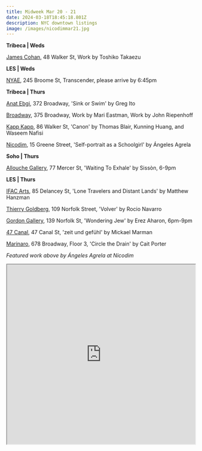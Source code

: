 ```yaml
---
title: Midweek Mar 20 - 21
date: 2024-03-18T18:45:18.801Z
description: NYC downtown listings
image: /images/nicodimmar21.jpg
---
```

**T﻿ribeca | Weds**

[James Cohan](https://www.jamescohan.com/exhibitions/toshiko-takaezu2), 48 Walker St, Work by Toshiko Takaezu

**L﻿ES | Weds**

[NYAE](https://www.nyartistsequity.org/), 245 Broome St, Transcender, please arrive by 6:45pm

**T﻿ribeca | Thurs**

[Anat Ebgi](https://anatebgi.com/exhibitions/greg-ito-sink-or-swim/), 372 Broadway, 'Sink or Swim' by Greg Ito

[Broadway](https://www.broadwaygallery.nyc/), 375 Broadway, Work by Mari Eastman, Work by John Riepenhoff

[Kapp Kapp](https://www.kappkapp.com/exhibitions/canon-thomas-blair-kunning-huang-waseem-nafisi), 86 Walker St, 'Canon' by Thomas Blair, Kunning Huang, and Waseem Nafisi

[Nicodim](https://www.nicodimgallery.com/exhibitions/angeles-agrela-self-portrait-as-a-schoolgirl), 15 Greene Street, 'Self-portrait as a Schoolgirl' by Ángeles Agrela

**S﻿oho | Thurs**

[Allouche Gallery](https://www.allouchegallery.com/exhibition/sisson-waiting-to-exhale/?back=ago), 77 Mercer St, 'Waiting To Exhale' by Sissòn, 6-9pm

**L﻿ES | Thurs**

[IFAC Arts](instagram.com/ifacarts), 85 Delancey St, 'Lone Travelers and Distant Lands' by Matthew Hanzman

[Thierry Goldberg](https://thierrygoldberg.com/), 109 Norfolk Street, 'Volver' by Rocio Navarro

[Gordon Gallery](https://www.gordongallery.co.il/new-york-page), 139 Norfolk St, 'Wondering Jew' by Erez Aharon, 6pm-9pm

[47 Canal](http://47canal.us/), 47 Canal St, 'zeit und gefühl' by Mickael Marman

[Marinaro](https://www.marinaro.biz/), 678 Broadway, Floor 3, 'Circle the Drain' by Cait Porter

*F﻿eatured work above by Ángeles Agrela at Nicodim*

<iframe src="https://www.google.com/maps/d/u/1/embed?mid=1qKwZALP6yL7hZeeEUqZZioq7YaHpXMs&ehbc=2E312F" width="100%" height="480"></iframe>